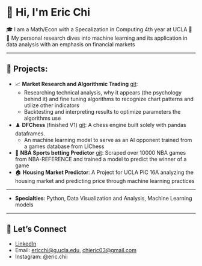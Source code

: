 # 👋 Hi, I'm Eric Chi

🎓 I am a Math/Econ with a Specalization in Computing 4th year at UCLA 🐻
🔬 My personal research dives into machine learning and its application in data analysis with an emphasis on financial markets  

---

## 🧠 Projects:
- 📈 **Market Research and Algorithmic Trading** [git](https://github.com/chieric03/alg_trading):
  - Researching technical analysis, why it appears (the psychology behind it) and fine tuning algorithms to recognize chart patterns and utilize other indicators
  - Backtesting and interpreting results to optimize parameters the algorithms use
- ♟️ **DFChess** (finished V1) [git](https://github.com/chieric03/DFChess): A chess engine built solely with pandas dataframes.
  - An machine learning model to serve as an AI opponent trained from a games database from LIChess
- 🏀 **NBA Sports betting Predictor** [git](https://github.com/chieric03/NBAgames): Scraped over 10000 NBA games from NBA-REFERENCE and trained a model to predict the winner of a game
- 🏠 **Housing Market Predictor**: A Project for UCLA PIC 16A analyzing the housing market and predicting price through machine learning practices


---

- **Specialties**: Python, Data Visualization and Analysis, Machine Learning models

---


## 🌱 Let’s Connect
- [LinkedIn](https://www.linkedin.com/in/ericchi03/)  
- Email: ericchi@g.ucla.edu, chieric03@gmail.com
- Instagram: @eric.chii 

